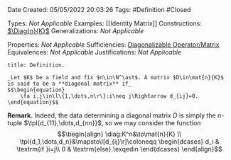 <br />
<br />

Date Created: 05/05/2022 20:03:26
Tags: #Definition #Closed

Types: _Not Applicable_
Examples: [[Identity Matrix]]
Constructions: [$\Diag{n}{K}$](Vector%20Space%20of%20Diagonal%20Matrices.md)
Generalizations: _Not Applicable_

Properties: _Not Applicable_
Sufficiencies: [Diagonalizable Operator/Matrix](Diagonalizable%20Operator%20slash%20Matrix.md)
Equivalences: _Not Applicable_
Justifications: _Not Applicable_

``` ad-Definition
title: Definition.

_Let $K$ be a field and fix $n\in\N^\ast$. A matrix $D\in\mat{n}{K}$ is said to be a **diagonal matrix** if_
$$\begin{equation}
    \fa i,j\in\l\{1,\dots,n\r\}:i\neq j\Rightarrow d_{ij}=0.
\end{equation}$$

```

**Remark.** Indeed, the data determining a diagonal matrix $D$ is simply the $n$-tuple $\tpl{d_{11},\dots,d_{nn}}$, so we may consider the function
$$\begin{align}
    \diag:K^n&\to\mat{n}{K} \\
    \tpl{d_1,\dots,d_n}&\mapsto\l[d_{ij}\r]\coloneqq
        \begin{dcases}
            d_i & \textrm{if }i=j\\
            0 & \textrm{else}.\exqedin
        \end{dcases}
\end{align}$$
